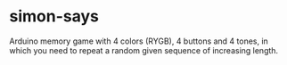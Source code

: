 # simon-says
Arduino memory game with 4 colors (RYGB), 4 buttons and 4 tones, in which you need to repeat a random given sequence of increasing length.
